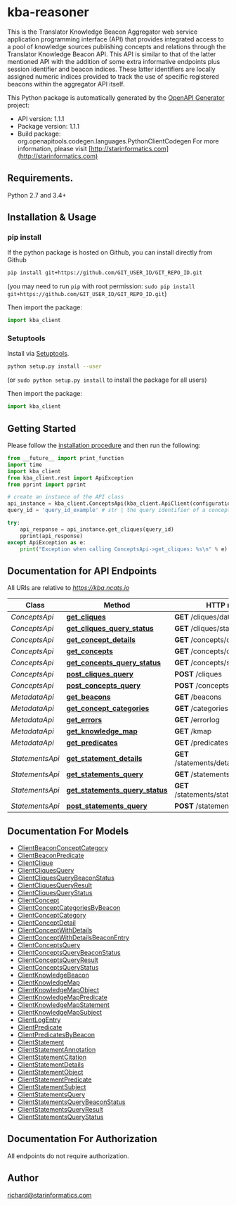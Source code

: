 # kba-reasoner
This is the Translator Knowledge Beacon Aggregator web service application programming interface (API) that provides integrated access to a pool of knowledge sources publishing concepts and relations through the Translator Knowledge Beacon API. This API is similar to that of the latter mentioned API with the addition of some extra informative endpoints plus session identifier and beacon indices. These latter identifiers are locally assigned numeric indices provided to track the use of specific registered beacons within the aggregator API itself. 

This Python package is automatically generated by the [OpenAPI Generator](https://openapi-generator.tech) project:

- API version: 1.1.1
- Package version: 1.1.1
- Build package: org.openapitools.codegen.languages.PythonClientCodegen
For more information, please visit [http://starinformatics.com](http://starinformatics.com)

## Requirements.

Python 2.7 and 3.4+

## Installation & Usage
### pip install

If the python package is hosted on Github, you can install directly from Github

```sh
pip install git+https://github.com/GIT_USER_ID/GIT_REPO_ID.git
```
(you may need to run `pip` with root permission: `sudo pip install git+https://github.com/GIT_USER_ID/GIT_REPO_ID.git`)

Then import the package:
```python
import kba_client 
```

### Setuptools

Install via [Setuptools](http://pypi.python.org/pypi/setuptools).

```sh
python setup.py install --user
```
(or `sudo python setup.py install` to install the package for all users)

Then import the package:
```python
import kba_client
```

## Getting Started

Please follow the [installation procedure](#installation--usage) and then run the following:

```python
from __future__ import print_function
import time
import kba_client
from kba_client.rest import ApiException
from pprint import pprint

# create an instance of the API class
api_instance = kba_client.ConceptsApi(kba_client.ApiClient(configuration))
query_id = 'query_id_example' # str | the query identifier of a concepts query previously posted by the /cliques endpoint

try:
    api_response = api_instance.get_cliques(query_id)
    pprint(api_response)
except ApiException as e:
    print("Exception when calling ConceptsApi->get_cliques: %s\n" % e)

```

## Documentation for API Endpoints

All URIs are relative to *https://kba.ncats.io*

Class | Method | HTTP request | Description
------------ | ------------- | ------------- | -------------
*ConceptsApi* | [**get_cliques**](docs/ConceptsApi.md#get_cliques) | **GET** /cliques/data/{queryId} | 
*ConceptsApi* | [**get_cliques_query_status**](docs/ConceptsApi.md#get_cliques_query_status) | **GET** /cliques/status/{queryId} | 
*ConceptsApi* | [**get_concept_details**](docs/ConceptsApi.md#get_concept_details) | **GET** /concepts/details/{cliqueId} | 
*ConceptsApi* | [**get_concepts**](docs/ConceptsApi.md#get_concepts) | **GET** /concepts/data/{queryId} | 
*ConceptsApi* | [**get_concepts_query_status**](docs/ConceptsApi.md#get_concepts_query_status) | **GET** /concepts/status/{queryId} | 
*ConceptsApi* | [**post_cliques_query**](docs/ConceptsApi.md#post_cliques_query) | **POST** /cliques | 
*ConceptsApi* | [**post_concepts_query**](docs/ConceptsApi.md#post_concepts_query) | **POST** /concepts | 
*MetadataApi* | [**get_beacons**](docs/MetadataApi.md#get_beacons) | **GET** /beacons | 
*MetadataApi* | [**get_concept_categories**](docs/MetadataApi.md#get_concept_categories) | **GET** /categories | 
*MetadataApi* | [**get_errors**](docs/MetadataApi.md#get_errors) | **GET** /errorlog | 
*MetadataApi* | [**get_knowledge_map**](docs/MetadataApi.md#get_knowledge_map) | **GET** /kmap | 
*MetadataApi* | [**get_predicates**](docs/MetadataApi.md#get_predicates) | **GET** /predicates | 
*StatementsApi* | [**get_statement_details**](docs/StatementsApi.md#get_statement_details) | **GET** /statements/details/{statementId} | 
*StatementsApi* | [**get_statements_query**](docs/StatementsApi.md#get_statements_query) | **GET** /statements/data/{queryId} | 
*StatementsApi* | [**get_statements_query_status**](docs/StatementsApi.md#get_statements_query_status) | **GET** /statements/status/{queryId} | 
*StatementsApi* | [**post_statements_query**](docs/StatementsApi.md#post_statements_query) | **POST** /statements | 


## Documentation For Models

 - [ClientBeaconConceptCategory](docs/ClientBeaconConceptCategory.md)
 - [ClientBeaconPredicate](docs/ClientBeaconPredicate.md)
 - [ClientClique](docs/ClientClique.md)
 - [ClientCliquesQuery](docs/ClientCliquesQuery.md)
 - [ClientCliquesQueryBeaconStatus](docs/ClientCliquesQueryBeaconStatus.md)
 - [ClientCliquesQueryResult](docs/ClientCliquesQueryResult.md)
 - [ClientCliquesQueryStatus](docs/ClientCliquesQueryStatus.md)
 - [ClientConcept](docs/ClientConcept.md)
 - [ClientConceptCategoriesByBeacon](docs/ClientConceptCategoriesByBeacon.md)
 - [ClientConceptCategory](docs/ClientConceptCategory.md)
 - [ClientConceptDetail](docs/ClientConceptDetail.md)
 - [ClientConceptWithDetails](docs/ClientConceptWithDetails.md)
 - [ClientConceptWithDetailsBeaconEntry](docs/ClientConceptWithDetailsBeaconEntry.md)
 - [ClientConceptsQuery](docs/ClientConceptsQuery.md)
 - [ClientConceptsQueryBeaconStatus](docs/ClientConceptsQueryBeaconStatus.md)
 - [ClientConceptsQueryResult](docs/ClientConceptsQueryResult.md)
 - [ClientConceptsQueryStatus](docs/ClientConceptsQueryStatus.md)
 - [ClientKnowledgeBeacon](docs/ClientKnowledgeBeacon.md)
 - [ClientKnowledgeMap](docs/ClientKnowledgeMap.md)
 - [ClientKnowledgeMapObject](docs/ClientKnowledgeMapObject.md)
 - [ClientKnowledgeMapPredicate](docs/ClientKnowledgeMapPredicate.md)
 - [ClientKnowledgeMapStatement](docs/ClientKnowledgeMapStatement.md)
 - [ClientKnowledgeMapSubject](docs/ClientKnowledgeMapSubject.md)
 - [ClientLogEntry](docs/ClientLogEntry.md)
 - [ClientPredicate](docs/ClientPredicate.md)
 - [ClientPredicatesByBeacon](docs/ClientPredicatesByBeacon.md)
 - [ClientStatement](docs/ClientStatement.md)
 - [ClientStatementAnnotation](docs/ClientStatementAnnotation.md)
 - [ClientStatementCitation](docs/ClientStatementCitation.md)
 - [ClientStatementDetails](docs/ClientStatementDetails.md)
 - [ClientStatementObject](docs/ClientStatementObject.md)
 - [ClientStatementPredicate](docs/ClientStatementPredicate.md)
 - [ClientStatementSubject](docs/ClientStatementSubject.md)
 - [ClientStatementsQuery](docs/ClientStatementsQuery.md)
 - [ClientStatementsQueryBeaconStatus](docs/ClientStatementsQueryBeaconStatus.md)
 - [ClientStatementsQueryResult](docs/ClientStatementsQueryResult.md)
 - [ClientStatementsQueryStatus](docs/ClientStatementsQueryStatus.md)


## Documentation For Authorization

 All endpoints do not require authorization.


## Author

richard@starinformatics.com


